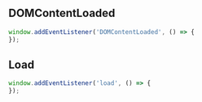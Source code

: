 ## DOMContentLoaded

```js
window.addEventListener('DOMContentLoaded', () => {
});
```

## Load

```js
window.addEventListener('load', () => {
});
```
